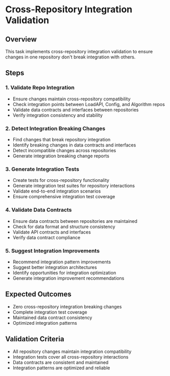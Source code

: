 # Cross-Repository Integration Validation

## Overview

This task implements cross-repository integration validation to ensure changes in one repository don't break integration with others.

## Steps

### 1. Validate Repo Integration

- Ensure changes maintain cross-repository compatibility
- Check integration points between LoadAPI, Config, and Algorithm repos
- Validate data contracts and interfaces between repositories
- Verify integration consistency and stability

### 2. Detect Integration Breaking Changes

- Find changes that break repository integration
- Identify breaking changes in data contracts and interfaces
- Detect incompatible changes across repositories
- Generate integration breaking change reports

### 3. Generate Integration Tests

- Create tests for cross-repository functionality
- Generate integration test suites for repository interactions
- Validate end-to-end integration scenarios
- Ensure comprehensive integration test coverage

### 4. Validate Data Contracts

- Ensure data contracts between repositories are maintained
- Check for data format and structure consistency
- Validate API contracts and interfaces
- Verify data contract compliance

### 5. Suggest Integration Improvements

- Recommend integration pattern improvements
- Suggest better integration architectures
- Identify opportunities for integration optimization
- Generate integration improvement recommendations

## Expected Outcomes

- Zero cross-repository integration breaking changes
- Complete integration test coverage
- Maintained data contract consistency
- Optimized integration patterns

## Validation Criteria

- All repository changes maintain integration compatibility
- Integration tests cover all cross-repository interactions
- Data contracts are consistent and maintained
- Integration patterns are optimized and reliable
